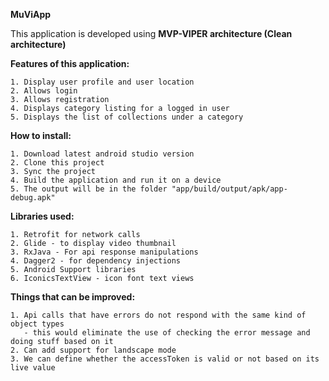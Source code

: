 **MuViApp**

This application is developed using **MVP-VIPER architecture (Clean architecture)**

**Features of this application:**
    
    1. Display user profile and user location
    2. Allows login
    3. Allows registration
    4. Displays category listing for a logged in user
    5. Displays the list of collections under a category
    
**How to install:**

    1. Download latest android studio version
    2. Clone this project
    3. Sync the project
    4. Build the application and run it on a device
    5. The output will be in the folder "app/build/output/apk/app-debug.apk"
    
**Libraries used:**   

    1. Retrofit for network calls
    2. Glide - to display video thumbnail
    3. RxJava - For api response manipulations
    4. Dagger2 - for dependency injections
    5. Android Support libraries
    6. IconicsTextView - icon font text views
    
**Things that can be improved:**

    1. Api calls that have errors do not respond with the same kind of object types 
       - this would eliminate the use of checking the error message and doing stuff based on it
    2. Can add support for landscape mode
    3. We can define whether the accessToken is valid or not based on its live value
     